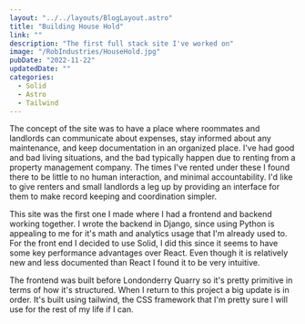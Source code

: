 ```yaml
---
layout: "../../layouts/BlogLayout.astro"
title: "Building House Hold"
link: ""
description: "The first full stack site I've worked on"
image: "/RobIndustries/HouseHold.jpg"
pubDate: "2022-11-22"
updatedDate: ""
categories:
  - Solid
  - Astro
  - Tailwind
---
```


The concept of the site was to have a place where roommates and landlords can communicate about expenses, stay informed about any maintenance, and keep documentation in an organized place. I've had good and bad living situations, and the bad typically happen due to renting from a property management company. The times I've rented under these I found there to be little to no human interaction, and minimal accountability. I'd like to give renters and small landlords a leg up by providing an interface for them to make record keeping and coordination simpler.

This site was the first one I made where I had a frontend and backend working together. I wrote the backend in Django, since using Python is appealing to me for it's math and analytics usage that I'm already used to. For the front end I decided to use Solid, I did this since it seems to have some key performance advantages over React. Even though it is relatively new and less documented than React I found it to be very intuitive.

The frontend was built before Londonderry Quarry so it's pretty primitive in terms of how it's structured. When I return to this project a big update is in order. It's built using tailwind, the CSS framework that I'm pretty sure I will use for the rest of my life if I can. 
